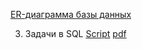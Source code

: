 [ER-диаграмма базы данных](https://github.com/zagirovaaa/Portfolio/blob/main/SQL/SQL%20Innopolis/ER_диаграмма_dvdrental.png)

3. Задачи в SQL [Script](https://github.com/zagirovaaa/Portfolio/blob/main/SQL/SQL%20Innopolis/Script-1.sql) [pdf](https://github.com/zagirovaaa/Portfolio/blob/main/SQL/SQL%20Innopolis/Script-1.pdf)
